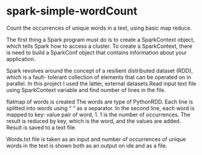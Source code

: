 # spark-simple-wordCount
Count the occurrences of unique words in a text, using basic map reduce.

The first thing a Spark program must do is to create a SparkContext object, which tells Spark
how to access a cluster. To create a SparkContext, there is need to build a SparkConf object
that contains information about your application.

Spark revolves around the concept of a resilient distributed dataset (RDD), which is a fault-
tolerant collection of elements that can be operated on in parallel.
In this project I used the latter, external datasets.Read input text file using SparkContext variable and find number of lines in the file.

flatmap of words is created The words are type of PythonRDD. Each
line is splitted into words using “ “ as a separator. In the second line, each word is mapped to
key: value pair of word, 1. 1 is the number of occurrences. The result is reduced by key,
which is the word, and the values are added. Result is saved to a text file.


Words.txt file is taken as an input and number of occurrences of unique words in the text is
shown both as an output on ide and as a file.
